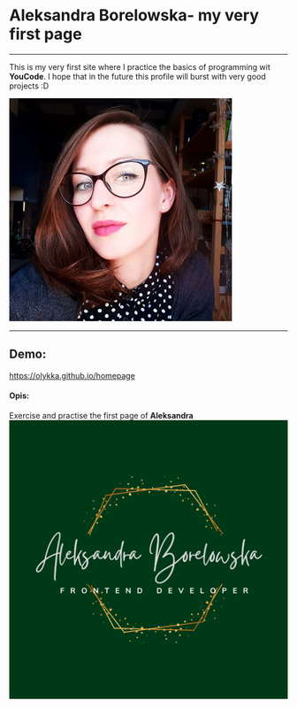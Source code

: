 # Aleksandra Borelowska- my very first page
***
This is my very first site where I practice the basics of programming wit **YouCode**. I hope that in the future this profile will burst with very good projects :D

![Aleksandra Borelowska](images/Aleksandra.jpg)
***

## Demo:

https://olykka.github.io/homepage


#### Opis:
Exercise and practise the first page of **Aleksandra**
![card](images/share.png)
